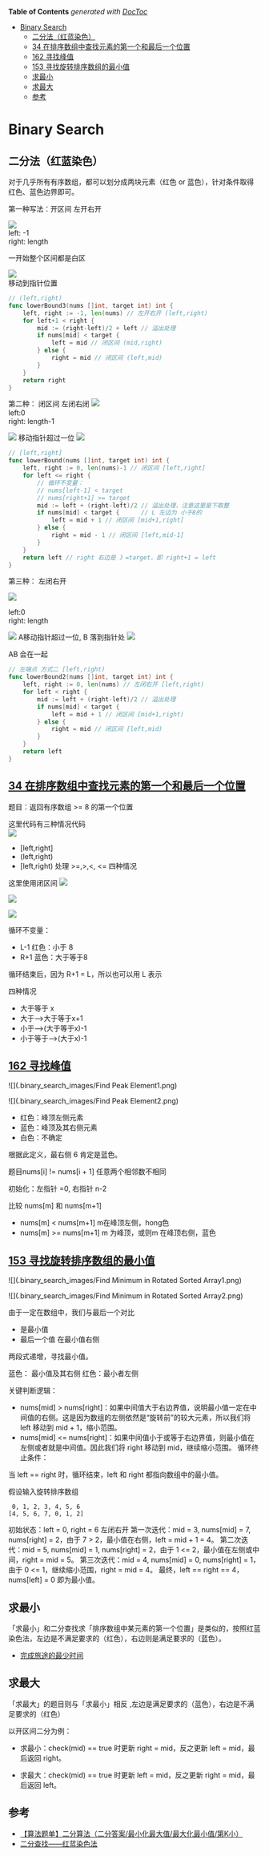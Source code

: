 <!-- START doctoc generated TOC please keep comment here to allow auto update -->
<!-- DON'T EDIT THIS SECTION, INSTEAD RE-RUN doctoc TO UPDATE -->
**Table of Contents**  *generated with [DocToc](https://github.com/thlorenz/doctoc)*

- [Binary Search](#binary-search)
  - [二分法（红蓝染色）](#%E4%BA%8C%E5%88%86%E6%B3%95%E7%BA%A2%E8%93%9D%E6%9F%93%E8%89%B2)
  - [34 在排序数组中查找元素的第一个和最后一个位置](#34-%E5%9C%A8%E6%8E%92%E5%BA%8F%E6%95%B0%E7%BB%84%E4%B8%AD%E6%9F%A5%E6%89%BE%E5%85%83%E7%B4%A0%E7%9A%84%E7%AC%AC%E4%B8%80%E4%B8%AA%E5%92%8C%E6%9C%80%E5%90%8E%E4%B8%80%E4%B8%AA%E4%BD%8D%E7%BD%AE)
  - [162 寻找峰值](#162-%E5%AF%BB%E6%89%BE%E5%B3%B0%E5%80%BC)
  - [153 寻找旋转排序数组的最小值](#153-%E5%AF%BB%E6%89%BE%E6%97%8B%E8%BD%AC%E6%8E%92%E5%BA%8F%E6%95%B0%E7%BB%84%E7%9A%84%E6%9C%80%E5%B0%8F%E5%80%BC)
  - [求最小](#%E6%B1%82%E6%9C%80%E5%B0%8F)
  - [求最大](#%E6%B1%82%E6%9C%80%E5%A4%A7)
  - [参考](#%E5%8F%82%E8%80%83)

<!-- END doctoc generated TOC please keep comment here to allow auto update -->

# Binary Search

## 二分法（红蓝染色）

对于几乎所有有序数组，都可以划分成两块元素（红色 or 蓝色），针对条件取得红色、蓝色边界即可。



第一种写法：开区间 左开右开

![](.binary_search_images/red-blue-open.png)   
left: -1   
right: length

一开始整个区间都是白区

![](.binary_search_images/red-blue-open2.png)   
移动到指针位置

```go
// (left,right)
func lowerBound3(nums []int, target int) int {
	left, right := -1, len(nums) // 左开右开 (left,right)
	for left+1 < right {
		mid := (right-left)/2 + left // 溢出处理
		if nums[mid] < target {
			left = mid // 闭区间 (mid,right)
		} else {
			right = mid // 闭区间 (left,mid)
		}
	}
	return right
}

```



第二种： 闭区间 左闭右闭
![](.binary_search_images/red-blue-close.png)   
left:0  
right: length-1

![](.binary_search_images/red-blue-close2.png)
移动指针超过一位
![](.binary_search_images/red-blue-close3.png)

```go
// [left,right]
func lowerBound(nums []int, target int) int {
	left, right := 0, len(nums)-1 // 闭区间 [left,right]
	for left <= right {
		// 循环不变量：
		// nums[left-1] < target
		// nums[right+1] >= target
		mid := left + (right-left)/2 // 溢出处理，注意这里是下取整
		if nums[mid] < target {      // L 左边为 小于8的
			left = mid + 1 // 闭区间 [mid+1,right]
		} else {
			right = mid - 1 // 闭区间 [left,mid-1]
		}
	}
	return left // right 右边是 》=target，即 right+1 = left
}
```

第三种： 左闭右开

![](.binary_search_images/red-close-blue-open.png)

left:0  
right: length

![](.binary_search_images/red-close-blue-open2.png)
A移动指针超过一位, B 落到指针处
![](.binary_search_images/red-close-blue-open3.png)

AB 会在一起

```go
// 左端点 方式二 [left,right)
func lowerBound2(nums []int, target int) int {
	left, right := 0, len(nums) // 左闭右开 [left,right)
	for left < right {
		mid := left + (right-left)/2 // 溢出处理
		if nums[mid] < target {
			left = mid + 1 // 闭区间 [mid+1,right)
		} else {
			right = mid // 闭区间 [left,mid)
		}
	}
	return left
}
```



## [34 在排序数组中查找元素的第一个和最后一个位置](./34_find_first_and_last_position_of_element_in_sorted_array_test.go)

题目：返回有序数组 >= 8 的第一个位置

这里代码有三种情况代码  
![](.binary_search_images/binary_search_category.png)



* [left,right]
* (left,right)
* [left,right)
处理 >=,>,<, <= 四种情况

这里使用闭区间
![](.binary_search_images/binary_search1.png)

![](.binary_search_images/binary_search2.png)

![](.binary_search_images/binary_search3.png)

循环不变量：
- L-1 红色：小于 8 
- R+1 蓝色：大于等于8

循环结束后，因为 R+1 = L，所以也可以用 L 表示


四种情况
* 大于等于 x
* 大于-->大于等于x+1
* 小于-->(大于等于x)-1
* 小于等于-->(大于x)-1




## [162 寻找峰值](162_find_peak_element_test.go)
![](.binary_search_images/Find Peak Element1.png)

![](.binary_search_images/Find Peak Element2.png)

- 红色：峰顶左侧元素
- 蓝色：峰顶及其右侧元素
- 白色：不确定

根据此定义，最右侧 6 肯定是蓝色。

题目nums[i] != nums[i + 1]  任意两个相邻数不相同

初始化：左指针 =0, 右指针 n-2

比较 nums[m] 和 nums[m+1]

- nums[m] < nums[m+1] m在峰顶左侧，hong色
- nums[m] >= nums[m+1] m 为峰顶，或则m 在峰顶右侧，蓝色

## [153 寻找旋转排序数组的最小值](153_find_minimum_in_rotated_sorted_array_test.go)



![](.binary_search_images/Find Minimum in Rotated Sorted Array1.png)

![](.binary_search_images/Find Minimum in Rotated Sorted Array2.png)

由于一定在数组中，我们与最后一个对比
- 是最小值
- 最后一个值 在最小值右侧

两段式递增，寻找最小值。

蓝色： 最小值及其右侧
红色：最小者左侧



关键判断逻辑：

- nums[mid] > nums[right]：如果中间值大于右边界值，说明最小值一定在中间值的右侧。这是因为数组的左侧依然是“旋转前”的较大元素，所以我们将 left 移动到 mid + 1，缩小范围。
- nums[mid] <= nums[right]：如果中间值小于或等于右边界值，则最小值在左侧或者就是中间值。因此我们将 right 移动到 mid，继续缩小范围。
循环终止条件：

当 left == right 时，循环结束，left 和 right 都指向数组中的最小值。


假设输入旋转排序数组 
```shell
 0, 1, 2, 3, 4, 5, 6
[4, 5, 6, 7, 0, 1, 2]

```

初始状态：left = 0, right = 6  左闭右开
第一次迭代：mid = 3, nums[mid] = 7, nums[right] = 2，由于 7 > 2，最小值在右侧，left = mid + 1 = 4。
第二次迭代：mid = 5, nums[mid] = 1, nums[right] = 2，由于 1 <= 2，最小值在左侧或中间，right = mid = 5。
第三次迭代：mid = 4, nums[mid] = 0, nums[right] = 1，由于 0 <= 1，继续缩小范围，right = mid = 4。
最终，left == right == 4，nums[left] = 0 即为最小值。


## 求最小
「求最小」和二分查找求「排序数组中某元素的第一个位置」是类似的，按照红蓝染色法，左边是不满足要求的（红色），右边则是满足要求的（蓝色）。


- [完成旅途的最少时间](./2187_minimum-time-to-complete-trips_test.go)

## 求最大

「求最大」的题目则与「求最小」相反 ,左边是满足要求的（蓝色），右边是不满足要求的（红色）


以开区间二分为例：

- 求最小：check(mid) == true 时更新 right = mid，反之更新 left = mid，最后返回 right。
 
- 求最大：check(mid) == true 时更新 left = mid，反之更新 right = mid，最后返回 left。



## 参考
- [【算法题单】二分算法（二分答案/最小化最大值/最大化最小值/第K小）](https://leetcode.cn/discuss/post/3579164/ti-dan-er-fen-suan-fa-er-fen-da-an-zui-x-3rqn/)
- [二分查找——红蓝染色法](https://blog.csdn.net/qq_45808700/article/details/129247507)